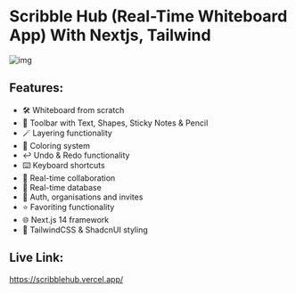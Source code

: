 # Scribble Hub (Real-Time Whiteboard App)  With Nextjs, Tailwind

![img](https://github.com/konarksharma2001/Scribble-Hub/assets/87274294/2f9bd74f-5428-479c-90bf-2bdee15c86ec)


## Features:

* 🛠️ Whiteboard from scratch
* 🧰 Toolbar with Text, Shapes, Sticky Notes & Pencil
* 🪄 Layering functionality
* 🎨 Coloring system
* ↩️ Undo & Redo functionality
* ⌨️ Keyboard shortcuts
* 🤝 Real-time collaboration
* 💾 Real-time database
* 🔐 Auth, organisations and invites
* ⭐️ Favoriting functionality
* 🌐 Next.js 14 framework
* 💅 TailwindCSS & ShadcnUI styling

## Live Link:
https://scribblehub.vercel.app/



